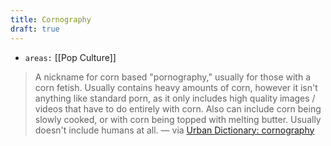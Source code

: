 ```yaml
---
title: Cornography
draft: true
---
```


- `areas:` [[Pop Culture]]

> A nickname for corn based "pornography," usually for those with a corn fetish.
> Usually contains heavy amounts of corn, however it isn't anything like standard porn, as it only includes high quality images / videos that have to do entirely with corn. Also can include corn being slowly cooked, or with corn being topped with melting butter. Usually doesn't include humans at all. — via [Urban Dictionary: cornography](https://www.urbandictionary.com/define.php?term=cornography)
